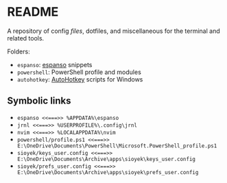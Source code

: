 # README

A repository of config _files_, dotfiles, and miscellaneous for the terminal
and related tools.

Folders:
- `espanso`: [espanso](https://espanso.org/) snippets
- `powershell`: PowerShell profile and modules
- `autohotkey`: [AutoHotkey](https://www.autohotkey.com/) scripts for Windows

## Symbolic links

- `espanso <<===>> %APPDATA%\espanso`
- `jrnl <<===>> %USERPROFILE%\.config\jrnl`
- `nvim <<===>> %LOCALAPPDATA%\nvim`
- `powershell/profile.ps1 <<===>> E:\OneDrive\Documents\PowerShell\Microsoft.PowerShell_profile.ps1`
- `sioyek/keys_user.config <<===>> E:\OneDrive\Documents\Archive\apps\sioyek\keys_user.config`
- `sioyek/prefs_user.config <<===>> E:\OneDrive\Documents\Archive\apps\sioyek\prefs_user.config`
